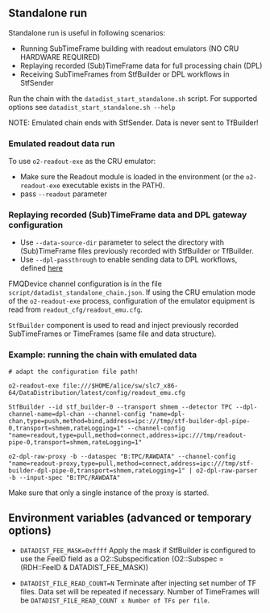 ## Standalone run

Standalone run is useful in following scenarios:
 - Running SubTimeFrame building with readout emulators (NO CRU HARDWARE REQUIRED)
 - Replaying recorded (Sub)TimeFrame data for full processing chain (DPL)
 - Receiving SubTimeFrames from StfBuilder or DPL workflows in StfSender

Run the chain with the `datadist_start_standalone.sh` script.
For supported options see `datadist_start_standalone.sh --help`

NOTE: Emulated chain ends with StfSender. Data is never sent to TfBuilder!

### Emulated readout data run

To use `o2-readout-exe` as the CRU emulator:
  - Make sure the Readout module is loaded in the environment (or the `o2-readout-exe` executable exists in the PATH).
  - pass `--readout` parameter

### Replaying recorded (Sub)TimeFrame data and DPL gateway configuration

  - Use `--data-source-dir` parameter to select the directory with (Sub)TimeFrame files previously recorded with StfBuilder or TfBuilder.
  - Use `--dpl-passthrough` to enable sending data to DPL workflows, defined [here](datadist_standalone_chain.json#L52-L55)


FMQDevice channel configuration is in the file `script/datadist_standalone_chain.json`.
If using the CRU emulation mode of the `o2-readout-exe` process, configuration of the emulator equipment is read from `readout_cfg/readout_emu.cfg`.

`StfBuilder` component is used to read and inject previously recorded SubTimeFrames or TimeFrames (same file and data structure).


### Example: running the chain with emulated data

```
# adapt the configuration file path!

o2-readout-exe file:///$HOME/alice/sw/slc7_x86-64/DataDistribution/latest/config/readout_emu.cfg
```

```
StfBuilder --id stf_builder-0 --transport shmem --detector TPC --dpl-channel-name=dpl-chan --channel-config "name=dpl-chan,type=push,method=bind,address=ipc:///tmp/stf-builder-dpl-pipe-0,transport=shmem,rateLogging=1" --channel-config "name=readout,type=pull,method=connect,address=ipc:///tmp/readout-pipe-0,transport=shmem,rateLogging=1"
```

```
o2-dpl-raw-proxy -b --dataspec "B:TPC/RAWDATA" --channel-config "name=readout-proxy,type=pull,method=connect,address=ipc:///tmp/stf-builder-dpl-pipe-0,transport=shmem,rateLogging=1" | o2-dpl-raw-parser -b --input-spec "B:TPC/RAWDATA"
```

Make sure that only a single instance of the proxy is started.



## Environment variables (advanced or temporary options)

  - `DATADIST_FEE_MASK=0xffff`  Apply the mask if StfBuilder is configured to use the FeeID field as a O2::Subspecification (O2::Subspec = (RDH::FeeID & DATADIST_FEE_MASK))

  - `DATADIST_FILE_READ_COUNT=N`     Terminate after injecting set number of TF files. Data set will be repeated if necessary. Number of TimeFrames will be `DATADIST_FILE_READ_COUNT x Number of TFs per file`.
